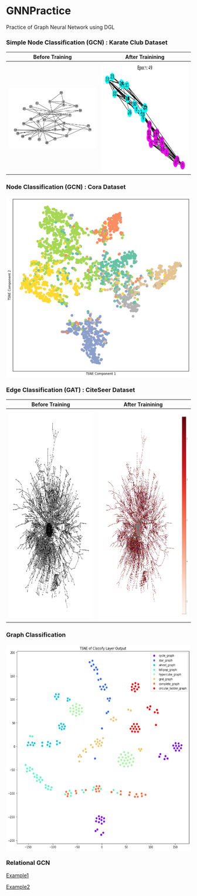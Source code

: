 # GNNPractice
Practice of Graph Neural Network using DGL

<h3>Simple Node Classification (GCN) : Karate Club Dataset</h3>

Before Training           |  After Trainining
:-------------------------:|:-------------------------:
<img align='center' src="https://github.com/AvisP/GNNPractice/blob/main/Images/KarateClub_Diagram1.png" title="KC_Club_before"> | <img align='center' src="https://github.com/AvisP/GNNPractice/blob/main/Images/KarateClub_AfterTraining.png" width="428" height="302" title="KC_Club_after">


<h3>Node Classification (GCN) : Cora Dataset</h3>

<img align='center' src="https://github.com/AvisP/GNNPractice/blob/main/Images/Cora_Dataset.png" title="Cora Dataset">

<h3>Edge Classification (GAT) : CiteSeer Dataset</h3>

Before Training           |  After Trainining
:-------------------------:|:-------------------------:
<img align='center' src="https://github.com/AvisP/GNNPractice/blob/main/Images/CiteSeerDataset.png" width="575" height="560" title="Cite Seer Dataset before training">|<img align='center' src="https://github.com/AvisP/GNNPractice/blob/main/Images/CiteSeerDataset_GATweights.png" width="600" height="575" title="Cite Seer Dataset after training">

<h3>Graph Classification </h3>
<img align='center' src="https://github.com/AvisP/GNNPractice/blob/main/Images/Graph_Classification.png" width="575" height="560" title="Graph Classification">

<h3>Relational GCN </h3>

[Example1](https://github.com/AvisP/GNNPractice/blob/main/DGL/Tutorial%205%20HeteroGraph.ipynb)

[Example2](https://github.com/AvisP/GNNPractice/blob/main/DGL/HeteroGraphExample.py)
